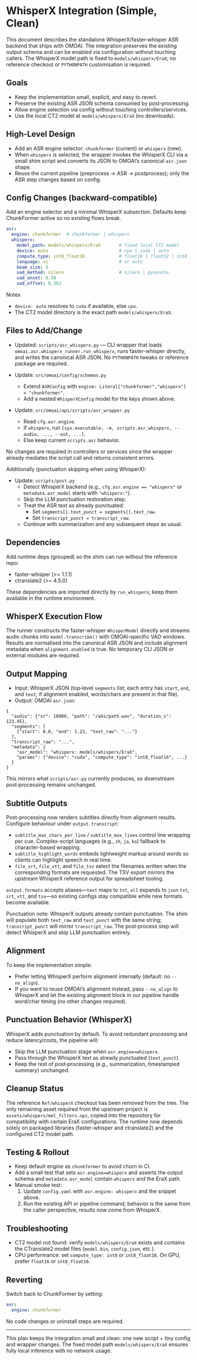# WhisperX Integration (Simple, Clean)

This document describes the standalone WhisperX/faster‑whisper ASR backend that
ships with OMOAI. The integration preserves the existing output schema and can
be enabled via configuration without touching callers. The WhisperX model path
is fixed to `models/whisperx/EraX`; no reference checkout or `PYTHONPATH`
customisation is required.

## Goals

- Keep the implementation small, explicit, and easy to revert.
- Preserve the existing ASR JSON schema consumed by post‑processing.
- Allow engine selection via config without touching controllers/services.
- Use the local CT2 model at `models/whisperx/EraX` (no downloads).

## High‑Level Design

- Add an ASR engine selector: `chunkformer` (current) or `whisperx` (new).
- When `whisperx` is selected, the wrapper invokes the WhisperX CLI via a small
  shim script and converts its JSON to OMOAI’s canonical `asr.json` shape.
- Reuse the current pipeline (preprocess → ASR → postprocess); only the ASR step
  changes based on config.

## Config Changes (backward‑compatible)

Add an engine selector and a minimal WhisperX subsection. Defaults keep
ChunkFormer active so no existing flows break.

```yaml
asr:
  engine: chunkformer  # chunkformer | whisperx
  whisperx:
    model_path: models/whisperx/EraX       # fixed local CT2 model
    device: auto                           # cpu | cuda | auto
    compute_type: int8_float16             # float16 | float32 | int8 | int8_float16
    language: vi                           # or auto
    beam_size: 5
    vad_method: silero                     # silero | pyannote
    vad_onset: 0.50
    vad_offset: 0.363
```

Notes
- `device: auto` resolves to `cuda` if available, else `cpu`.
- The CT2 model directory is the exact path `models/whisperx/EraX`.

## Files to Add/Change

- Updated: `scripts/asr_whisperx.py` — CLI wrapper that loads
  `omoai.asr.whisperx_runner.run_whisperx`, runs faster-whisper directly, and
  writes the canonical ASR JSON. No `PYTHONPATH` tweaks or reference package are
  required.

- Update: `src/omoai/config/schemas.py`
  - Extend `ASRConfig` with `engine: Literal["chunkformer","whisperx"] = "chunkformer"`.
  - Add a nested `WhisperXConfig` model for the keys shown above.

- Update: `src/omoai/api/scripts/asr_wrapper.py`
  - Read `cfg.asr.engine`.
  - If `whisperx`, run `[sys.executable, -m, scripts.asr_whisperx, --audio, ..., --out, ...]`.
  - Else keep current `scripts.asr` behavior.

No changes are required in controllers or services since the wrapper already
mediates the script call and returns consistent errors.

Additionally (punctuation skipping when using WhisperX):
- Update: `scripts/post.py`
  - Detect WhisperX backend (e.g., `cfg.asr.engine == "whisperx"` or
    `metadata.asr_model` starts with `"whisperx:"`).
  - Skip the LLM punctuation restoration step.
  - Treat the ASR text as already punctuated:
    - Set `segments[].text_punct = segments[].text_raw`.
    - Set `transcript_punct = transcript_raw`.
  - Continue with summarization and any subsequent steps as usual.

## Dependencies

Add runtime deps (grouped) so the shim can run without the reference repo:

- faster-whisper (>= 1.1.1)
- ctranslate2 (>= 4.5.0)

These dependencies are imported directly by `run_whisperx`; keep them available
in the runtime environment.

## WhisperX Execution Flow

The runner constructs the faster-whisper `WhisperModel` directly and streams
audio chunks into `model.transcribe()` with OMOAI-specific VAD windows. Results
are normalised into the canonical ASR JSON and include alignment metadata when
`alignment.enabled` is true. No temporary CLI JSON or external modules are
required.

## Output Mapping

- Input: WhisperX JSON (top‑level `segments` list; each entry has `start`, `end`,
  and `text`; if alignment enabled, words/chars are present in that file).
- Output: OMOAI `asr.json`:

```jsonc
{
  "audio": {"sr": 16000, "path": "/abs/path.wav", "duration_s": 123.45},
  "segments": [
    {"start": 0.0, "end": 1.23, "text_raw": "..."}
  ],
  "transcript_raw": "...",
  "metadata": {
    "asr_model": "whisperx: models/whisperx/EraX",
    "params": {"device": "cuda", "compute_type": "int8_float16", ...}
  }
}
```

This mirrors what `scripts/asr.py` currently produces, so downstream
post‑processing remains unchanged.

## Subtitle Outputs

Post-processing now renders subtitles directly from alignment results. Configure
behaviour under `output.transcript`:

- `subtitle_max_chars_per_line` / `subtitle_max_lines` control line wrapping per
  cue. Complex-script languages (e.g., `zh`, `ja`, `ko`) fallback to
  character-based wrapping.
- `subtitle_highlight_words` embeds lightweight markup around words so clients
  can highlight speech in real time.
- `file_srt`, `file_vtt`, and `file_tsv` select the filenames written when the
  corresponding formats are requested. The TSV export mirrors the upstream
  WhisperX reference output for spreadsheet tooling.

`output.formats` accepts aliases—`text` maps to `txt`, `all` expands to `json`
`txt`, `srt`, `vtt`, and `tsv`—so existing configs stay compatible while new
formats become available.

Punctuation note: WhisperX outputs already contain punctuation. The shim will
populate both `text_raw` and `text_punct` with the same string; `transcript_punct`
will mirror `transcript_raw`. The post‑process step will detect WhisperX and skip
LLM punctuation entirely.

## Alignment

To keep the implementation simple:
- Prefer letting WhisperX perform alignment internally (default: no `--no_align`).
- If you want to reuse OMOAI’s alignment instead, pass `--no_align` to WhisperX
  and let the existing alignment block in our pipeline handle word/char timing
  (no other changes required).

## Punctuation Behavior (WhisperX)

WhisperX adds punctuation by default. To avoid redundant processing and reduce
latency/costs, the pipeline will:
- Skip the LLM punctuation stage when `asr.engine=whisperx`.
- Pass through the WhisperX text as already punctuated (`text_punct`).
- Keep the rest of post‑processing (e.g., summarization, timestamped summary)
  unchanged.

## Cleanup Status

The reference `Ref/whisperX` checkout has been removed from the tree. The only
remaining asset required from the upstream project is
`assets/whisperx/mel_filters.npz`, copied into the repository for compatibility
with certain EraX configurations. The runtime now depends solely on packaged
libraries (faster-whisper and ctranslate2) and the configured CT2 model path.

## Testing & Rollout

- Keep default engine as `chunkformer` to avoid churn in CI.
- Add a small test that sets `asr.engine=whisperx` and asserts the output schema
  and `metadata.asr_model` contain `whisperx` and the EraX path.
- Manual smoke test:
  1. Update `config.yaml` with `asr.engine: whisperx` and the snippet above.
  2. Run the existing API or pipeline command; behavior is the same from the
     caller perspective, results now come from WhisperX.

## Troubleshooting

- CT2 model not found: verify `models/whisperx/EraX` exists and contains the
  CTranslate2 model files (`model.bin`, `config.json`, etc.).
- CPU performance: set `compute_type: int8` or `int8_float16`. On GPU, prefer
  `float16` or `int8_float16`.

## Reverting

Switch back to ChunkFormer by setting:

```yaml
asr:
  engine: chunkformer
```

No code changes or uninstall steps are required.

---

This plan keeps the integration small and clean: one new script + tiny config
and wrapper changes. The fixed model path `models/whisperx/EraX` ensures fully
local inference with no network usage.
